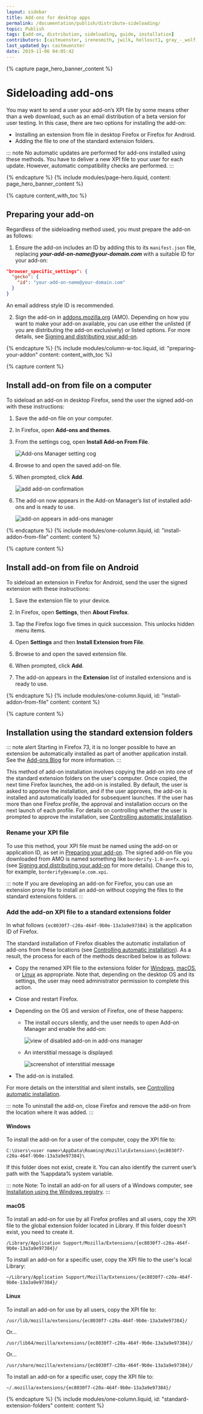 ```yaml
---
layout: sidebar
title: Add-ons for desktop apps
permalink: /documentation/publish/distribute-sideloading/
topic: Publish
tags: [add-on, distribution, sideloading, guide, installation]
contributors: [caitmuenster, irenesmith, jwilk, hellosct1, gray_-_wolf, luanmm, rebloor]
last_updated_by: caitmuenster
date: 2019-11-06 04:05:42
---
```


<!-- Page Hero Banner -->

{% capture page_hero_banner_content %}

# Sideloading add-ons

You may want to send a user your add-on’s XPI file by some means other than a web download, such as an email distribution of a beta version for user testing. In this case, there are two options for installing the add-on:

- Installing an extension from file in desktop Firefox or Firefox for Android.
- Adding the file to one of the standard extension folders.

::: note
No automatic updates are performed for add-ons installed using these methods. You have to deliver a new XPI file to your user for each update. However, automatic compatibility checks are performed.
:::

{% endcapture %}
{% include modules/page-hero.liquid,
	content: page_hero_banner_content
%}

<!-- END: Page Hero Banner -->

<!-- Content with Table of Contents Module -->

{% capture content_with_toc %}

## Preparing your add-on

Regardless of the sideloading method used, you must prepare the add-on as follows:

1. Ensure the add-on includes an ID by adding this to its `manifest.json` file, replacing **_your-add-on-name@your-domain.com_** with a suitable ID for your add-on:

<!-- Syntax Highlighting -->
```json
"browser_specific_settings": {
  "gecko": {
    "id": "your-add-on-name@your-domain.com"
  }
}
```
<!-- END: Syntax Highlighting -->

An email address style ID is recommended.

2. Sign the add-on in [addons.mozilla.org](https://addons.mozilla.org) (AMO). Depending on how you want to make your add-on available, you can use either the unlisted (if you are distributing the add-on exclusively) or listed options. For more details, see [Signing and distributing your add-on](/documentation/publish/signing-and-distribution-overview/).

{% endcapture %}
{% include modules/column-w-toc.liquid,
	id: "preparing-your-addon"
	content: content_with_toc
%}

<!-- END: Content with Table of Contents -->

<!-- Single Column Body Module -->

{% capture content %}

## Install add-on from file on a computer

To sideload an add-on in desktop Firefox, send the user the signed add-on with these instructions:

1. Save the add-on file on your computer.

2. In Firefox, open **Add-ons and themes**.

3. From the settings cog, open **Install Add-on From File**.

   ![Add-ons Manager setting cog](/assets/img/documentation/publish/install-addon-from-file.png)

4. Browse to and open the saved add-on file.

5. When prompted, click **Add**.

   ![add add-on confirmation](/assets/img/documentation/publish/add_add_on_confirmation.png)

6. The add-on now appears in the Add-on Manager’s list of installed add-ons and is ready to use.

   ![add-on appears in add-ons manager](/assets/img/documentation/publish/add_on_added.png)

{% endcapture %}
{% include modules/one-column.liquid,
  id: "install-addon-from-file"
  content: content
%}

<!-- END: Single Column Body Module -->

<!-- Single Column Body Module -->

{% capture content %}

## Install add-on from file on Android

To sideload an extension in Firefox for Android, send the user the signed extension with these instructions:

1. Save the extension file to your device.

2. In Firefox, open **Settings**, then **About Firefox**.

3. Tap the Firefox logo five times in quick succession. This unlocks hidden menu items.

4. Open **Settings** and then **Install Extension from File**.

5. Browse to and open the saved extension file.

6. When prompted, click **Add**.

7. The add-on appears in the **Extension** list of installed extensions and is ready to use.

{% endcapture %}
{% include modules/one-column.liquid,
  id: "install-addon-from-file"
  content: content
%}

<!-- END: Single Column Body Module -->
<!-- Single Column Body Module -->

{% capture content %}

## Installation using the standard extension folders

::: note alert
Starting in Firefox 73, it is no longer possible to have an extension be automatically installed as part of another application install. See the [Add-ons Blog](https://blog.mozilla.org/addons/2019/10/31/firefox-to-discontinue-sideloaded-extensions/) for more information.
:::

This method of add-on installation involves copying the add-on into one of the standard extension folders on the user's computer. Once copied, the next time Firefox launches, the add-on is installed. By default, the user is asked to approve the installation, and if the user approves, the add-on is installed and automatically loaded for subsequent launches. If the user has more than one Firefox profile, the approval and installation occurs on the next launch of each profile. For details on controlling whether the user is prompted to approve the installation, see [Controlling automatic installation](/documentation/enterprise/enterprise-distribution/#controlling-automatic-installations).

### Rename your XPI file

To use this method, your XPI file must be named using the add-on or application ID, as set in [Preparing your add-on](#preparing-your-addon). The signed add-on file you downloaded from AMO is named something like `borderify-1.0-an+fx.xpi` (see [Signing and distributing your add-on](/documentation/publish/signing-and-distribution-overview/) for more details). Change this to, for example, `borderify@example.com.xpi`.

::: note
If you are developing an add-on for Firefox, you can use an extension proxy file to install an add-on without copying the files to the standard extensions folders.
:::

### Add the add-on XPI file to a standard extensions folder

In what follows `{ec8030f7-c20a-464f-9b0e-13a3a9e97384}` is the application ID of Firefox.

The standard installation of Firefox disables the automatic installation of add-ons from these locations (see [Controlling automatic installation](/documentation/enterprise/enterprise-distribution/#controlling-automatic-installations)). As a result, the process for each of the methods described below is as follows:

- Copy the renamed XPI file to the extensions folder for [Windows](#windows), [macOS](#macOS), or [Linux](#linux) as appropriate. Note that, depending on the desktop OS and its settings, the user may need administrator permission to complete this action.
- Close and restart Firefox.
- Depending on the OS and version of Firefox, one of these happens:

  - The install occurs silently, and the user needs to open Add-on Manager and enable the add-on:

    ![view of disabled add-on in add-ons manager](/assets/img/documentation/publish/add_on_disabled.png)

  - An interstitial message is displayed:

    ![screenshot of interstitial message](/assets/img/documentation/publish/interstitial_windows.png)

- The add-on is installed.

For more details on the interstitial and silent installs, see [Controlling automatic installation](/documentation/enterprise/enterprise-distribution/#controlling-automatic-installations).

::: note
To uninstall the add-on, close Firefox and remove the add-on from the location where it was added.
:::

<section id="windows"></section>

#### Windows

To install the add-on for a user of the computer, copy the XPI file to:

```shell
C:\Users\<user name>\AppData\Roaming\Mozilla\Extensions\{ec8030f7-c20a-464f-9b0e-13a3a9e97384}\
```

If this folder does not exist, create it. You can also identify the current user’s path with the %appdata% system variable.

::: note
Note: To install an add-on for all users of a Windows computer, see [Installation using the Windows registry](/documentation/enterprise/enterprise-distribution/#installation-using-windows-registry).
:::

<section id="macOS"></section>

#### macOS

To install an add-on for use by all Firefox profiles and all users, copy the XPI file to the global extension folder located in Library. If this folder doesn't exist, you need to create it.

```shell
/Library/Application Support/Mozilla/Extensions/{ec8030f7-c20a-464f-9b0e-13a3a9e97384}/
```


To install an add-on for a specific user, copy the XPI file to the user's local Library:

```shell
~/Library/Application Support/Mozilla/Extensions/{ec8030f7-c20a-464f-9b0e-13a3a9e97384}/
```

<section id="linux"></section>

#### Linux

To install an add-on for use by all users, copy the XPI file to:

```shell
/usr/lib/mozilla/extensions/{ec8030f7-c20a-464f-9b0e-13a3a9e97384}/
```

Or...

```shell
/usr/lib64/mozilla/extensions/{ec8030f7-c20a-464f-9b0e-13a3a9e97384}/
```

Or...

```shell
/usr/share/mozilla/extensions/{ec8030f7-c20a-464f-9b0e-13a3a9e97384}/
```

To install an add-on for a specific user, copy the XPI file to:

```shell
~/.mozilla/extensions/{ec8030f7-c20a-464f-9b0e-13a3a9e97384}/
```

{% endcapture %}
{% include modules/one-column.liquid,
  id: "standard-extension-folders"
  content: content
%}

<!-- END: Single Column Body Module -->


